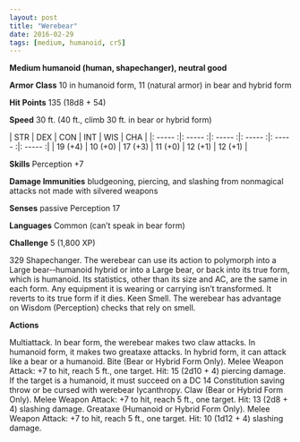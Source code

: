 ```yaml
---
layout: post
title: "Werebear"
date: 2016-02-29
tags: [medium, humanoid, cr5]
---
```


**Medium humanoid (human, shapechanger), neutral good**

**Armor Class** 10 in humanoid form, 11 (natural armor) in bear and hybrid form

**Hit Points** 135 (18d8 + 54)

**Speed** 30 ft. (40 ft., climb 30 ft. in bear or hybrid form)

|   STR   |   DEX   |   CON   |   INT   |   WIS   |   CHA   |
|: ----- :|: ----- :|: ----- :|: ----- :|: ----- :|: ----- :|
| 19 (+4) | 10 (+0) | 17 (+3) | 11 (+0) | 12 (+1) | 12 (+1) |

**Skills** Perception +7 

**Damage Immunities** bludgeoning, piercing, and slashing from nonmagical attacks not made with silvered weapons 

**Senses** passive Perception 17 

**Languages** Common (can’t speak in bear form) 

**Challenge** 5 (1,800 XP)

329 Shapechanger. The werebear can use its action to polymorph into a Large bear-­‐humanoid hybrid or into a Large bear, or back into its true form, which is humanoid. Its statistics, other than its size and AC, are the same in each form. Any equipment it is wearing or carrying isn’t transformed. It reverts to its true form if it dies. Keen Smell. The werebear has advantage on Wisdom (Perception) checks that rely on smell. 

**Actions** 

Multiattack. In bear form, the werebear makes two claw attacks. In humanoid form, it makes two greataxe attacks. In hybrid form, it can attack like a bear or a humanoid. Bite (Bear or Hybrid Form Only). Melee Weapon Attack: +7 to hit, reach 5 ft., one target. Hit: 15 (2d10 + 4) piercing damage. If the target is a humanoid, it must succeed on a DC 14 Constitution saving throw or be cursed with werebear lycanthropy. Claw (Bear or Hybrid Form Only). Melee Weapon Attack: +7 to hit, reach 5 ft., one target. Hit: 13 (2d8 + 4) slashing damage. Greataxe (Humanoid or Hybrid Form Only). Melee Weapon Attack: +7 to hit, reach 5 ft., one target. Hit: 10 (1d12 + 4) slashing damage. 